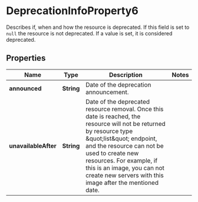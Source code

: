 

# DeprecationInfoProperty6

Describes if, when and how the resource is deprecated. If this field is set to `null` the resource is not deprecated. If a value is set, it is considered deprecated. 

## Properties

| Name | Type | Description | Notes |
|------------ | ------------- | ------------- | -------------|
|**announced** | **String** | Date of the deprecation announcement.  |  |
|**unavailableAfter** | **String** | Date of the deprecated resource removal.  Once this date is reached, the resource will not be returned by resource type \&quot;list\&quot; endpoint, and the resource can not be used to create new resources. For example, if this is an image, you can not create new servers with this image after the mentioned date.  |  |



